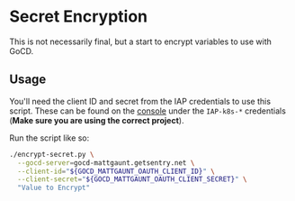# Secret Encryption

This is not necessarily final, but a start to encrypt variables to use with
GoCD.

## Usage

You'll need the client ID and secret from the IAP credentials to use
this script. These can be found on the
[console](https://console.cloud.google.com/apis/credentials)
under the `IAP-k8s-*` credentials (**Make sure you are using the correct
project**).

Run the script like so:

```bash
./encrypt-secret.py \
  --gocd-server=gocd-mattgaunt.getsentry.net \
  --client-id="${GOCD_MATTGAUNT_OAUTH_CLIENT_ID}" \
  --client-secret="${GOCD_MATTGAUNT_OAUTH_CLIENT_SECRET}" \
  "Value to Encrypt"
```
